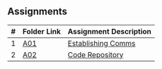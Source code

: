 ## Assignments

|  #  | Folder Link | Assignment Description |
| :-: | ----------- | ---------------------- |
|  1  | [A01](./A01/README.md)      | [Establishing Comms](./A01/README.md)          |
|  2  | [A02](./README.md)      | [Code Repository](./A02/README.md)          |
